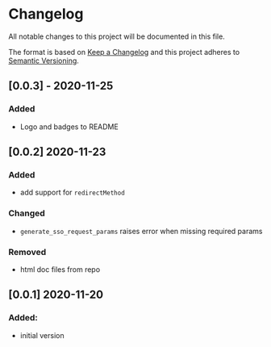# Changelog
All notable changes to this project will be documented in this file.

The format is based on [Keep a Changelog](http://keepachangelog.com/en/1.0.0/)
and this project adheres to [Semantic Versioning](http://semver.org/spec/v2.0.0.html).

## [0.0.3] - 2020-11-25
### Added
- Logo and badges to README

## [0.0.2] 2020-11-23
### Added
- add support for `redirectMethod`

### Changed
- `generate_sso_request_params` raises error when missing required params

### Removed
- html doc files from repo

## [0.0.1] 2020-11-20
### Added:
- initial version
